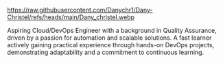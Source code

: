 https://raw.githubusercontent.com/Danychr1/Dany-Christel/refs/heads/main/Dany_christel.webp 



Aspiring Cloud/DevOps Engineer with a background in Quality Assurance, driven by a passion for automation and scalable solutions. A fast learner actively gaining practical experience through hands-on DevOps projects, demonstrating adaptability and a commitment to continuous learning.

